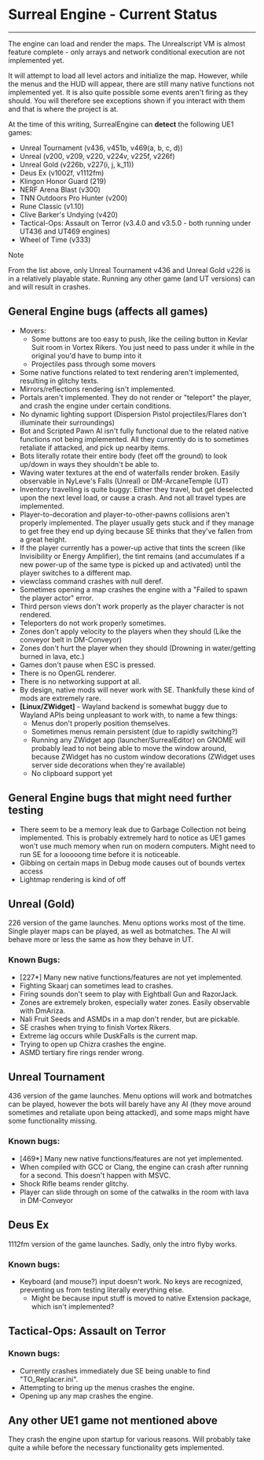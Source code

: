 # Surreal Engine - Current Status

---

The engine can load and render the maps. The Unrealscript VM is almost feature complete - only arrays and network conditional execution are not implemented yet.

It will attempt to load all level actors and initialize the map. However, while the menus and the HUD will appear, there are still many native functions not implemented yet. It is also quite possible some events aren't firing as they should. You will therefore see exceptions shown if you interact with them and that is where the project is at.

At the time of this writing, SurrealEngine can **detect** the following UE1 games:

* Unreal Tournament (v436, v451b, v469(a, b, c, d))
* Unreal (v200, v209, v220, v224v, v225f, v226f)
* Unreal Gold (v226b, v227(i, j, k_11))
* Deus Ex (v1002f, v1112fm)
* Klingon Honor Guard (219)
* NERF Arena Blast (v300)
* TNN Outdoors Pro Hunter (v200)
* Rune Classic (v1.10)
* Clive Barker's Undying (v420)
* Tactical-Ops: Assault on Terror (v3.4.0 and v3.5.0 - both running under UT436 and UT469 engines)
* Wheel of Time (v333)

> [!NOTE]
> From the list above, only Unreal Tournament v436 and Unreal Gold v226 is in a relatively playable state. Running any other game (and UT versions) can and will result in crashes.


## General Engine bugs (affects all games)
* Movers:
  - Some buttons are too easy to push, like the ceiling button in Kevlar Suit room in Vortex Rikers.
  You just need to pass under it while in the original you'd have to bump into it
  - Projectiles pass through some movers
* Some native functions related to text rendering aren't implemented, resulting in glitchy texts.
* Mirrors/reflections rendering isn't implemented.
* Portals aren't implemented. They do not render or "teleport" the player, and crash the engine under certain conditions.
* No dynamic lighting support (Dispersion Pistol projectiles/Flares don't illuminate their surroundings)
* Bot and Scripted Pawn AI isn't fully functional due to the related native functions not being implemented.
All they currently do is to sometimes retaliate if attacked, and pick up nearby items.
* Bots literally rotate their entire body (feet off the ground) to look up/down in ways they shouldn't be able to.
* Waving water textures at the end of waterfalls render broken. Easily observable in NyLeve's Falls (Unreal) or DM-ArcaneTemple (UT)
* Inventory travelling is quite buggy: Either they travel, but get deselected upon the next level load, or cause a crash.
And not all travel types are implemented.
* Player-to-decoration and player-to-other-pawns collisions aren't properly implemented. The player usually gets stuck and if they manage to get free
they end up dying because SE thinks that they've fallen from a great height.
* If the player currently has a power-up active that tints the screen (like Invisibility or Energy Amplifier), the tint remains
(and accumulates if a new power-up of the same type is picked up and activated) until the player switches to a different map.
* viewclass command crashes with null deref.
* Sometimes opening a map crashes the engine with a "Failed to spawn the player actor" error.
* Third person views don't work properly as the player character is not rendered.
* Teleporters do not work properly sometimes.
* Zones don't apply velocity to the players when they should (Like the conveyor belt in DM-Conveyor)
* Zones don't hurt the player when they should (Drowning in water/getting burned in lava, etc.)
* Games don't pause when ESC is pressed.
* There is no OpenGL renderer.
* There is no networking support at all.
* By design, native mods will never work with SE. Thankfully these kind of mods are extremely rare.
* **[Linux/ZWidget]** - Wayland backend is somewhat buggy due to Wayland APIs being unpleasant to work with, to name a few things:
  - Menus don't properly position themselves.
  - Sometimes menus remain persistent (due to rapidly switching?)
  - Running any ZWidget app (launcher/SurrealEditor) on GNOME will probably lead to not being able to move the window around, 
  because ZWidget has no custom window decorations (ZWidget uses server side decorations when they're available)
  - No clipboard support yet

## General Engine bugs that might need further testing
* There seem to be a memory leak due to Garbage Collection not being implemented. This is probably extremely hard to notice as UE1 games 
won't use much memory when run on modern computers. Might need to run SE for a looooong time before it is noticeable.
* Gibbing on certain maps in Debug mode causes out of bounds vertex access
* Lightmap rendering is kind of off

## Unreal (Gold)

226 version of the game launches. Menu options works most of the time. Single player maps can be played, as well as botmatches. The AI will behave more or less the same as how they behave in UT.

### Known Bugs:
* [227*] Many new native functions/features are not yet implemented.
* Fighting Skaarj can sometimes lead to crashes.
* Firing sounds don't seem to play with Eightball Gun and RazorJack.
* Zones are extremely broken, especially water zones. Easily observable with DmAriza.
* Nali Fruit Seeds and ASMDs in a map don't render, but are pickable.
* SE crashes when trying to finish Vortex Rikers.
* Extreme lag occurs while DuskFalls is the current map.
* Trying to open up Chizra crashes the engine.
* ASMD tertiary fire rings render wrong.

## Unreal Tournament

436 version of the game launches. Menu options will work and botmatches can be played, however the bots will barely have any AI (they move around sometimes and retaliate upon being attacked), and some maps might have some functionality missing.

### Known bugs:

* [469*] Many new native functions/features are not yet implemented.
* When compiled with GCC or Clang, the engine can crash after running for a second. This doesn't happen with MSVC.
* Shock Rifle beams render glitchy.
* Player can slide through on some of the catwalks in the room with lava in DM-Conveyor

## Deus Ex

1112fm version of the game launches. Sadly, only the intro flyby works.

### Known bugs:
* Keyboard (and mouse?) input doesn't work. No keys are recognized, preventing us from testing literally everything else.
  - Might be because input stuff is moved to native Extension package, which isn't implemented?

## Tactical-Ops: Assault on Terror

### Known bugs:
* Currently crashes immediately due SE being unable to find "TO_Replacer.ini".
* Attempting to bring up the menus crashes the engine.
* Opening up any map crashes the engine.

## Any other UE1 game not mentioned above

They crash the engine upon startup for various reasons. Will probably take quite a while before the necessary functionality gets implemented.
